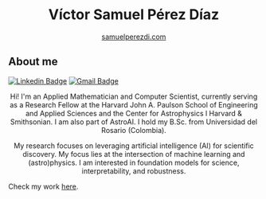 <h1 align="center"><a>
Víctor Samuel Pérez Díaz</a></h1>
<p align="center">
 <a href="https://www.samuelperezdi.com/">samuelperezdi.com</a>
</p>

## About me

[![Linkedin Badge](https://img.shields.io/badge/-samuelperezdiaz-blue?style=flat-square&logo=Linkedin&logoColor=white&link=https://www.linkedin.com/in/samuelperezdiaz/)](https://www.linkedin.com/in/samuelperezdiaz/)
[![Gmail Badge](https://img.shields.io/badge/-vperezdiaz@cfa.harvard.edu-c14438?style=flat-square&logo=Gmail&logoColor=white&link=mailto:vperezdiaz@cfa.harvard.edu)](mailto:vperezdiaz@cfa.harvard.edu)
<a target="_blank" align="center">
 
Hi! I'm an Applied Mathematician and Computer Scientist, currently serving as a Research Fellow at the Harvard John A. Paulson School of Engineering and Applied Sciences and the Center for Astrophysics l Harvard & Smithsonian. I am also part of AstroAI. I hold my B.Sc. from Universidad del Rosario (Colombia). 

My research focuses on leveraging artificial intelligence (AI) for scientific discovery. My focus lies at the intersection of machine learning and (astro)physics. I am interested in foundation models for science, interpretability, and robustness.

Check my work [here](https://www.samuelperezdi.com/science).
